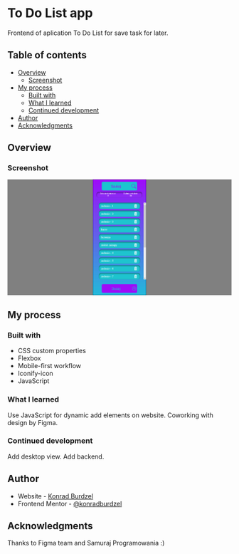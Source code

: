 # To Do List app

Frontend of aplication To Do List for save task for later.

## Table of contents

- [Overview](#overview)
  - [Screenshot](#screenshot)
- [My process](#my-process)
  - [Built with](#built-with)
  - [What I learned](#what-i-learned)
  - [Continued development](#continued-development)
- [Author](#author)
- [Acknowledgments](#acknowledgments)

## Overview

### Screenshot

![Mobile view](./screenshot/Screenshot%20mobile%202022-10-17%20at%2001-43-36%20To%20Do%20List%20App.png)

## My process

### Built with

- CSS custom properties
- Flexbox
- Mobile-first workflow
- Iconify-icon
- JavaScript

### What I learned

Use JavaScript for dynamic add elements on website. Coworking with design by Figma.

### Continued development

Add desktop view.
Add backend.

## Author

- Website - [Konrad Burdzel](https://github.com/konradburdzel)
- Frontend Mentor - [@konradburdzel](https://www.frontendmentor.io/profile/konradburdzel)

## Acknowledgments

Thanks to Figma team and Samuraj Programowania :)
